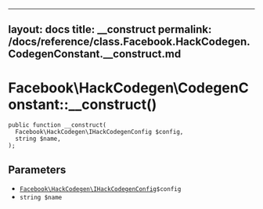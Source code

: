 
***

layout: docs
title: __construct
permalink: /docs/reference/class.Facebook.HackCodegen.CodegenConstant.__construct.md
---







# Facebook\\HackCodegen\\CodegenConstant::__construct()




``` Hack
public function __construct(
  Facebook\HackCodegen\IHackCodegenConfig $config,
  string $name,
);
```




## Parameters




+ [` Facebook\HackCodegen\IHackCodegenConfig `](<interface.Facebook.HackCodegen.IHackCodegenConfig.md>)`` $config ``
+ ` string $name `